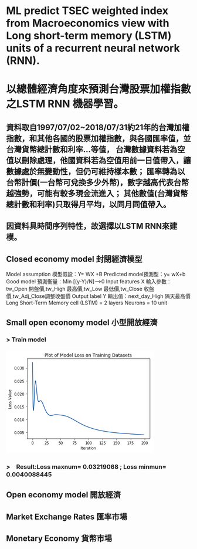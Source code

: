 # ML predict TSEC weighted index from Macroeconomics view with Long short-term memory (LSTM) units of a recurrent neural network (RNN).
# 以總體經濟角度來預測台灣股票加權指數之LSTM RNN 機器學習。  

## 資料取自1997/07/02~2018/07/31約21年的台灣加權指數，和其他各國的股票加權指數，與各國匯率值，並台灣貨幣總計數和利率...等值， 台灣數據資料若為空值以刪除處理，他國資料若為空值用前一日值帶入，讓數據處於無變動性，但仍可維持樣本數； 匯率轉為以台幣計價(一台幣可兌換多少外幣)，數字越高代表台幣越強勢，可能有較多現金流進入； 其他數值(台灣貨幣總計數和利率)只取得月平均，以同月同值帶入。  

## 因資料具時間序列特性，故選擇以LSTM RNN來建模。 

## Closed economy model 封閉經濟模型  

Model assumption 模型假設：Y= WX +B
Predicted model預測型：y= wX+b
Good model 預測衡量：Min [(y-Y)/N]-->0
Input features X 輸入參數：tw_Open 開盤價,tw_High 最高價,tw_Low 最低價,tw_Close 收盤價,tw_Adj_Close調整收盤價
Output label Y 輸出值：next_day_High 隔天最高價
Long Short-Term Memory cell (LSTM) = 2 layers
Neurons = 10 unit

## Small open economy model 小型開放經濟  
### > Train model
#### ![Alt text](/pstp/jpg/train_n5_u10_l2_b60_s20_lr0001_i200_p5.png)
### >　Result:Loss maxnum= 0.03219068 ; Loss minmun= 0.0040088445
## Open economy model 開放經濟
## Market Exchange Rates 匯率市場
## Monetary Economy 貨幣市場
